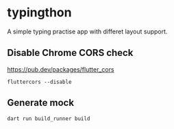 # typingthon

A simple typing practise app with differet layout support.

## Disable Chrome CORS check

https://pub.dev/packages/flutter_cors

`fluttercors --disable`

## Generate mock

`dart run build_runner build`